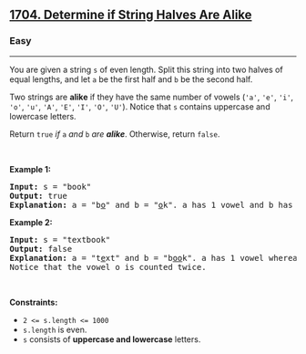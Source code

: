 <h2><a href="https://leetcode.com/problems/determine-if-string-halves-are-alike/">1704. Determine if String Halves Are Alike</a></h2><h3>Easy</h3><hr><div style="user-select: auto;"><p style="user-select: auto;">You are given a string <code style="user-select: auto;">s</code> of even length. Split this string into two halves of equal lengths, and let <code style="user-select: auto;">a</code> be the first half and <code style="user-select: auto;">b</code> be the second half.</p>

<p style="user-select: auto;">Two strings are <strong style="user-select: auto;">alike</strong> if they have the same number of vowels (<code style="user-select: auto;">'a'</code>, <code style="user-select: auto;">'e'</code>, <code style="user-select: auto;">'i'</code>, <code style="user-select: auto;">'o'</code>, <code style="user-select: auto;">'u'</code>, <code style="user-select: auto;">'A'</code>, <code style="user-select: auto;">'E'</code>, <code style="user-select: auto;">'I'</code>, <code style="user-select: auto;">'O'</code>, <code style="user-select: auto;">'U'</code>). Notice that <code style="user-select: auto;">s</code> contains uppercase and lowercase letters.</p>

<p style="user-select: auto;">Return <code style="user-select: auto;">true</code><em style="user-select: auto;"> if </em><code style="user-select: auto;">a</code><em style="user-select: auto;"> and </em><code style="user-select: auto;">b</code><em style="user-select: auto;"> are <strong style="user-select: auto;">alike</strong></em>. Otherwise, return <code style="user-select: auto;">false</code>.</p>

<p style="user-select: auto;">&nbsp;</p>
<p style="user-select: auto;"><strong class="example" style="user-select: auto;">Example 1:</strong></p>

<pre style="user-select: auto;"><strong style="user-select: auto;">Input:</strong> s = "book"
<strong style="user-select: auto;">Output:</strong> true
<strong style="user-select: auto;">Explanation:</strong> a = "b<u style="user-select: auto;">o</u>" and b = "<u style="user-select: auto;">o</u>k". a has 1 vowel and b has 1 vowel. Therefore, they are alike.
</pre>

<p style="user-select: auto;"><strong class="example" style="user-select: auto;">Example 2:</strong></p>

<pre style="user-select: auto;"><strong style="user-select: auto;">Input:</strong> s = "textbook"
<strong style="user-select: auto;">Output:</strong> false
<strong style="user-select: auto;">Explanation:</strong> a = "t<u style="user-select: auto;">e</u>xt" and b = "b<u style="user-select: auto;">oo</u>k". a has 1 vowel whereas b has 2. Therefore, they are not alike.
Notice that the vowel o is counted twice.
</pre>

<p style="user-select: auto;">&nbsp;</p>
<p style="user-select: auto;"><strong style="user-select: auto;">Constraints:</strong></p>

<ul style="user-select: auto;">
	<li style="user-select: auto;"><code style="user-select: auto;">2 &lt;= s.length &lt;= 1000</code></li>
	<li style="user-select: auto;"><code style="user-select: auto;">s.length</code> is even.</li>
	<li style="user-select: auto;"><code style="user-select: auto;">s</code> consists of <strong style="user-select: auto;">uppercase and lowercase</strong> letters.</li>
</ul>
</div>